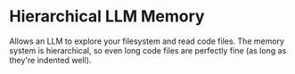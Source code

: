 # Hierarchical LLM Memory

Allows an LLM to explore your filesystem and read code files. The memory system is hierarchical, so even long code files are perfectly fine (as long as they're indented well).
